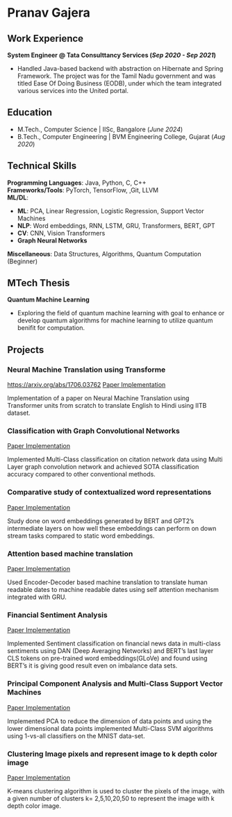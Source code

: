 # Pranav Gajera

## Work Experience
**System Engineer @ Tata Consulttancy Services (_Sep 2020 - Sep 2021_)**
- Handled Java-based backend with abstraction on Hibernate and Spring Framework. The project was for the Tamil
Nadu government and was titled Ease Of Doing Business (EODB), under which the team integrated various services
into the United portal.

## Education
- M.Tech., Computer Science | IISc, Bangalore (_June 2024_) 			        		
- B.Tech., Computer Engineering | BVM Engineering College, Gujarat (_Aug 2020_)

## Technical Skills

**Programming Languages**: Java, Python, C, C++ \
**Frameworks/Tools**: PyTorch, TensorFlow, ,Git, LLVM \
**ML/DL**:
- **ML**: PCA, Linear Regression, Logistic Regression, Support Vector Machines
- **NLP**: Word embeddings, RNN, LSTM, GRU, Transformers, BERT, GPT
- **CV**: CNN, Vision Transformers
- **Graph Neural Networks** 
  
**Miscellaneous**: Data Structures, Algorithms, Quantum Computation (Beginner)

## MTech Thesis
**Quantum Machine Learning**
- Exploring the field of quantum machine learning with goal to enhance or develop quantum algorithms for
machine learning to utilize quantum benifit for computation.

## Projects

### Neural Machine Translation using Transforme
https://arxiv.org/abs/1706.03762
[Paper Implementation]([https://arxiv.org/abs/1706.03762](https://arxiv.org/abs/1706.03762))

Implementation of a paper on Neural Machine Translation using Transformer units from scratch to translate English to
Hindi using IITB dataset.

### Classification with Graph Convolutional Networks
[Paper Implementation]([https://arxiv.org/abs/1706.03762](https://arxiv.org/abs/1706.03762))

Implemented Multi-Class classification on citation network data using Multi Layer graph convolution network and
achieved SOTA classification accuracy compared to other conventional methods.

### Comparative study of contextualized word representations
[Paper Implementation]([https://arxiv.org/abs/1706.03762](https://arxiv.org/abs/1706.03762))

Study done on word embeddings generated by BERT and GPT2’s intermediate layers on how well these embeddings
can perform on down stream tasks compared to static word embeddings.

### Attention based machine translation
[Paper Implementation]([https://arxiv.org/abs/1706.03762](https://arxiv.org/abs/1706.03762))

Used Encoder-Decoder based machine translation to translate human readable dates to machine readable dates using
self attention mechanism integrated with GRU.

### Financial Sentiment Analysis
[Paper Implementation]([https://arxiv.org/abs/1706.03762](https://arxiv.org/abs/1706.03762))

Implemented Sentiment classification on financial news data in multi-class sentiments using DAN (Deep Averaging
Networks) and BERT’s last layer CLS tokens on pre-trained word embeddings(GLoVe) and found using BERT’s it is
giving good result even on imbalance data sets.

### Principal Component Analysis and Multi-Class Support Vector Machines
[Paper Implementation]([https://arxiv.org/abs/1706.03762](https://arxiv.org/abs/1706.03762))

Implemented PCA to reduce the dimension of data points and using the lower dimensional data points implemented
Multi-Class SVM algorithms using 1-vs-all classifiers on the MNIST data-set.

### Clustering Image pixels and represent image to k depth color image
[Paper Implementation]([https://arxiv.org/abs/1706.03762](https://arxiv.org/abs/1706.03762))

K-means clustering algorithm is used to cluster the pixels of the image, with a given number of clusters k= 2,5,10,20,50
to represent the image with k depth color image.
